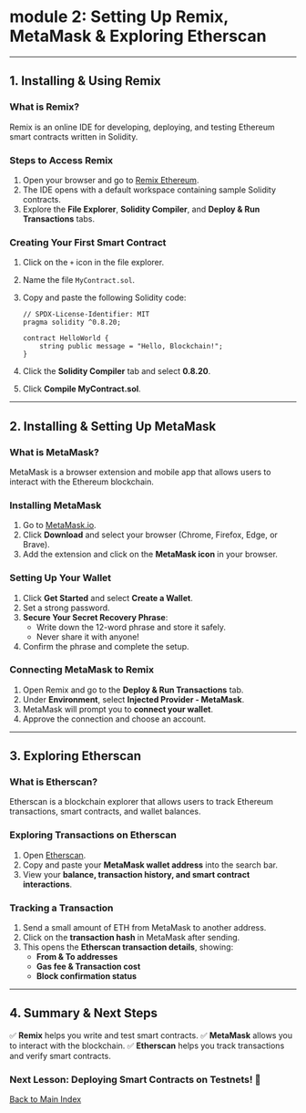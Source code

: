 # **module 2: Setting Up Remix, MetaMask & Exploring Etherscan**

---

## **1. Installing & Using Remix**

### **What is Remix?**
Remix is an online IDE for developing, deploying, and testing Ethereum smart contracts written in Solidity.

### **Steps to Access Remix**
1. Open your browser and go to [Remix Ethereum](https://remix.ethereum.org/).
2. The IDE opens with a default workspace containing sample Solidity contracts.
3. Explore the **File Explorer**, **Solidity Compiler**, and **Deploy & Run Transactions** tabs.

### **Creating Your First Smart Contract**
1. Click on the `+` icon in the file explorer.
2. Name the file `MyContract.sol`.
3. Copy and paste the following Solidity code:
   
   ```solidity
   // SPDX-License-Identifier: MIT
   pragma solidity ^0.8.20;

   contract HelloWorld {
       string public message = "Hello, Blockchain!";
   }
   ```
4. Click the **Solidity Compiler** tab and select **0.8.20**.
5. Click **Compile MyContract.sol**.

---

## **2. Installing & Setting Up MetaMask**

### **What is MetaMask?**
MetaMask is a browser extension and mobile app that allows users to interact with the Ethereum blockchain.

### **Installing MetaMask**
1. Go to [MetaMask.io](https://metamask.io/).
2. Click **Download** and select your browser (Chrome, Firefox, Edge, or Brave).
3. Add the extension and click on the **MetaMask icon** in your browser.

### **Setting Up Your Wallet**
1. Click **Get Started** and select **Create a Wallet**.
2. Set a strong password.
3. **Secure Your Secret Recovery Phrase**:
   - Write down the 12-word phrase and store it safely.
   - Never share it with anyone!
4. Confirm the phrase and complete the setup.

### **Connecting MetaMask to Remix**
1. Open Remix and go to the **Deploy & Run Transactions** tab.
2. Under **Environment**, select **Injected Provider - MetaMask**.
3. MetaMask will prompt you to **connect your wallet**.
4. Approve the connection and choose an account.

---

## **3. Exploring Etherscan**

### **What is Etherscan?**
Etherscan is a blockchain explorer that allows users to track Ethereum transactions, smart contracts, and wallet balances.

### **Exploring Transactions on Etherscan**
1. Open [Etherscan](https://etherscan.io/).
2. Copy and paste your **MetaMask wallet address** into the search bar.
3. View your **balance, transaction history, and smart contract interactions**.

### **Tracking a Transaction**
1. Send a small amount of ETH from MetaMask to another address.
2. Click on the **transaction hash** in MetaMask after sending.
3. This opens the **Etherscan transaction details**, showing:
   - **From & To addresses**
   - **Gas fee & Transaction cost**
   - **Block confirmation status**

---

## **4. Summary & Next Steps**
✅ **Remix** helps you write and test smart contracts.
✅ **MetaMask** allows you to interact with the blockchain.
✅ **Etherscan** helps you track transactions and verify smart contracts.

### **Next Lesson: Deploying Smart Contracts on Testnets!** 🚀

[Back to Main Index](index.md)

